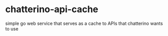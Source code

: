 # chatterino-api-cache

simple go web service that serves as a cache to APIs that chatterino wants to use
